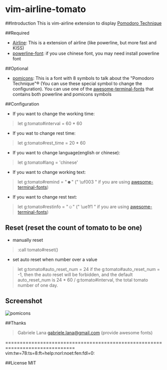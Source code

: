 vim-airline-tomato
==================
  
##Introduction
This is vim-airline extension to display [Pomodoro Technique](http://en.wikipedia.org/wiki/Pomodoro_Technique)
  
##Required
* [Airline](https://github.com/bling/vim-airline): This is a extension of airline (like powerline, but more fast and KISS)
* [powerline-font](https://github.com/Lokaltog/powerline-fonts): if you use chinese font, you may need install powerline font

##Optional
* [pomicons](https://github.com/gabrielelana/pomicons): This is a font with 8 symbols to talk about the "Pomodoro Technique"® (You can use these special symbol to change the configuration). You can use one of the [awesome-terminal-fonts](https://github.com/gabrielelana/awesome-terminal-fonts) that contains both powerline and pomicons symbols
   
##Configuration
* If you want to change the working time:
> let g:tomato#interval = 60 * 60
  
* If you wat to change rest time:
> let g:tomato#rest_time = 20 * 60
  
* If you want to change language(english or chinese):
> let g:tomato#lang = 'chinese'
  
* If you want to change working text:
> let g:tomato#remind = "☻"  (" \uf003 " if you are using [awesome-terminal-fonts](https://github.com/gabrielelana/awesome-terminal-fonts))
  
* If you want to change rest text:
> let g:tomato#restinfo = "☺" (" \ue1f1 " if you are using [awesome-terminal-fonts](https://github.com/gabrielelana/awesome-terminal-fonts))

## Reset (reset the count of tomato to be one)
* manually reset
> :call tomato#reset()
* set auto reset when number over a value
> let g:tomato#auto_reset_num = 24
> if the g:tomato#auto_reset_num = -1, then the auto reset will be forbidden, and the default auto_reset_num is 24 * 60 / g:tomato#interval, the total tomato number of one day.

## Screenshot
![pomicons](https://github.com/gabrielelana/vim-airline-tomato/raw/pomicons-configuration/.screenshot/pomicons.png)

##Thanks
> Gabriele Lana <gabriele.lana@gmail.com> (provide awesome fonts)
  
==============================================================================
vim:tw=78:ts=8:ft=help:norl:noet:fen:fdl=0:
  
##License
MIT
